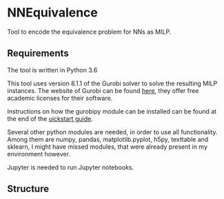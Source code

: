 # NNEquivalence # 

Tool to encode the equivalence problem for NNs as MILP.

## Requirements ##

The tool is written in Python 3.6

This tool uses version 8.1.1 of the Gurobi solver to solve the resulting MILP instances.
The website of Gurobi can be found [here](https://www.gurobi.com/ "Gurobi Website"), they offer free academic licenses for their software.

Instructions on how the gurobipy module can be installed can be found at the end of the [uickstart guide](https://www.gurobi.com/documentation/8.1/quickstart_mac/py_building_and_running_th.html).

Several other python modules are needed, in order to use all functionality. 
Among them are numpy, pandas, matplotlib.pyplot, h5py, texttable and sklearn, I might have missed modules, that were already present in my environment however.

Jupyter is needed to run Jupyter notebooks.

## Structure ##



